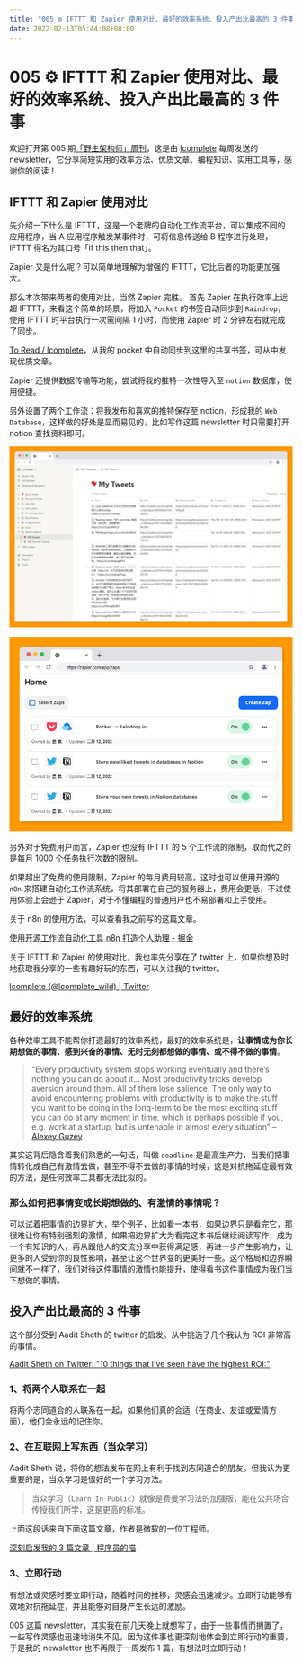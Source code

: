 ```yaml
---
title: "005 ⚙️ IFTTT 和 Zapier 使用对比、最好的效率系统、投入产出比最高的 3 件事"
date: 2022-02-13T05:44:08+08:00
---
```


# 005 ⚙️ IFTTT 和 Zapier 使用对比、最好的效率系统、投入产出比最高的 3 件事

欢迎打开第 005 期[「野生架构师」周刊](https://www.getrevue.co/profile/lcomplete)，这是由 [lcomplete](https://github.com/lcomplete) 每周发送的 newsletter，它分享简短实用的效率方法、优质文章、编程知识、实用工具等，感谢你的阅读！

## IFTTT 和 Zapier 使用对比

先介绍一下什么是 IFTTT，这是一个老牌的自动化工作流平台，可以集成不同的应用程序，当 A 应用程序触发某事件时，可将信息传送给 B 程序进行处理，IFTTT 得名为其口号「if this then that」。

Zapier 又是什么呢？可以简单地理解为增强的 IFTTT，它比后者的功能更加强大。

那么本次带来两者的使用对比，当然 Zapier 完胜。
首先 Zapier 在执行效率上远超 IFTTT，来看这个简单的场景，将加入 `Pocket` 的书签自动同步到 `Raindrop`，使用 IFTTT 时平台执行一次需间隔 1 小时，而使用 Zapier 时 2 分钟左右就完成了同步。

[To Read / lcomplete](https://raindrop.io/lcomplete/to-read-23073692)，从我的 pocket 中自动同步到这里的共享书签，可从中发现优质文章。

Zapier 还提供数据传输等功能，尝试将我的推特一次性导入至 `notion` 数据库，使用便捷。

另外设置了两个工作流：将我发布和喜欢的推特保存至 notion，形成我的 `Web Database`，这样做的好处是显而易见的，比如写作这篇 newsletter 时只需要打开 notion 查找资料即可。

![notion](./005/notionweb.jpeg)

![zaps](./005/zaps.png)

另外对于免费用户而言，Zapier 也没有 IFTTT 的 5 个工作流的限制，取而代之的是每月 1000 个任务执行次数的限制。

如果超出了免费的使用限制，Zapier 的每月费用较高，这时也可以使用开源的 `n8n` 来搭建自动化工作流系统，将其部署在自己的服务器上，费用会更低，不过使用体验上会逊于 Zapier，对于不懂编程的普通用户也不易部署和上手使用。

关于 n8n 的使用方法，可以查看我之前写的这篇文章。

[使用开源工作流自动化工具 n8n 打造个人助理 - 掘金](https://juejin.cn/post/6964671068678127652)

关于 IFTTT 和 Zapier 的使用对比，我也率先分享在了 twitter 上，如果你想及时地获取我分享的一些有趣好玩的东西，可以关注我的 twitter。

[lcomplete (@lcomplete_wild) | Twitter](https://twitter.com/lcomplete_wild)

## 最好的效率系统

各种效率工具不能帮你打造最好的效率系统，最好的效率系统是，**让事情成为你长期想做的事情、感到兴奋的事情、无时无刻都想做的事情、或不得不做的事情**。

> “Every productivity system stops working eventually and there’s nothing you can do about it… Most productivity tricks develop aversion around them. All of them lose salience. The only way to avoid encountering problems with productivity is to make the stuff you want to be doing in the long-term to be the most exciting stuff you can do at any moment in time, which is perhaps possible if you, e.g. work at a startup, but is untenable in almost every situation” – [Alexey Guzey](https://guzey.com/productivity/)

其实这背后隐含着我们熟悉的一句话，叫做 `deadline` 是最高生产力，当我们把事情转化成自己有激情去做，甚至不得不去做的事情的时候，这是对抗拖延症最有效的方法，是任何效率工具都无法比拟的。

### 那么如何把事情变成长期想做的、有激情的事情呢？

可以试着把事情的边界扩大，举个例子，比如看一本书，如果边界只是看完它，那很难让你有特别强烈的激情，如果把边界扩大为看完这本书后继续阅读写作，成为一个有知识的人，再从跟他人的交流分享中获得满足感，再进一步产生影响力，让更多的人受到你的良性影响，甚至让这个世界变的更美好一些。这个格局和边界瞬间就不一样了，我们对待这件事情的激情也能提升，使得看书这件事情成为我们当下想做的事情。

## 投入产出比最高的 3 件事

这个部分受到 Aadit Sheth 的 twitter 的启发。从中挑选了几个我认为 ROI 非常高的事情。

[Aadit Sheth on Twitter: "10 things that I've seen have the highest ROI:"](https://twitter.com/aaditsh/status/1490374744667041793)

### 1、将两个人联系在一起

将两个志同道合的人联系在一起，如果他们真的合适（在商业、友谊或爱情方面），他们会永远的记住你。

### 2、在互联网上写东西（当众学习）

Aadit Sheth 说，将你的想法发布在网上有利于找到志同道合的朋友。但我认为更重要的是，当众学习是很好的一个学习方法。

> 当众学习（`Learn In Public`）就像是费曼学习法的加强版，能在公共场合传授我们所学，这是更高的标准。

上面这段话来自下面这篇文章，作者是微软的一位工程师。

[深刻启发我的 3 篇文章 | 程序员的喵](https://catcoding.me/2022/01/10/share-3-articles.html)

### 3、立即行动

有想法或灵感时要立即行动，随着时间的推移，灵感会迅速减少。立即行动能够有效地对抗拖延症，并且能够对自身产生长远的激励。

005 这篇 newsletter，其实我在前几天晚上就想写了，由于一些事情而搁置了，一些写作灵感也迅速地消失不见，因为这件事也更深刻地体会到立即行动的重要，于是我的 newsletter 也不再限于一周发布 1 篇，有想法时立即行动！
